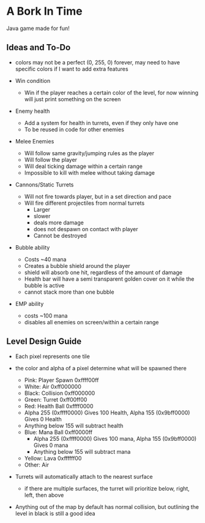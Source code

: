 # A Bork In Time

Java game made for fun!

## Ideas and To-Do

* colors may not be a perfect (0, 255, 0) forever, may need to have specific colors if I want to add extra features

* Win condition
	* Win if the player reaches a certain color of the level, for now winning will just print something on the screen
* Enemy health
	* Add a system for health in turrets, even if they only have one
	* To be reused in code for other enemies
* Melee Enemies
	* Will follow same gravity/jumping rules as the player
	* Will follow the player
	* Will deal ticking damage within a certain range
	* Impossible to kill with melee without taking damage
* Cannons/Static Turrets
	* Will not fire towards player, but in a set direction and pace
	* Will fire different projectiles from normal turrets
		* Larger
		* slower
		* deals more damage
		* does not despawn on contact with player
	    * Cannot be destroyed
* Bubble ability
	* Costs ~40 mana
	* Creates a bubble shield around the player
	* shield will absorb one hit, regardless of the amount of damage
	* Health bar will have a semi transparent golden cover on it while the bubble is active
	* cannot stack more than one bubble
* EMP ability
	 * costs ~100 mana
	* disables all enemies on screen/within a certain range
  
## Level Design Guide

* Each pixel represents one tile
* the color and alpha of a pixel determine what will be spawned there
	* Pink: Player Spawn 0xffff00ff
	* White: Air 0xff000000
	* Black: Collision 0xff000000
	* Green: Turret 0xff00ff00
	* Red: Health Ball 0xffff0000
	* Alpha 255 (0xffff0000) Gives 100 Health, Alpha 155 (0x9bff0000) Gives 0 Health
	 * Anything below 155 will subtract health
	* Blue: Mana Ball 0xff0000ff
		* Alpha 255 (0xffff0000) Gives 100 mana, Alpha 155 (0x9bff0000) Gives 0 mana
		* Anything below 155 will subtract mana
	* Yellow: Lava 0xffffff00
	* Other: Air 
		
* Turrets will automatically attach to the nearest surface
	* if there are multiple surfaces, the turret will prioritize below, right, left, then above
* Anything out of the map by default has normal collision, but outlining the level in black is still a good idea

